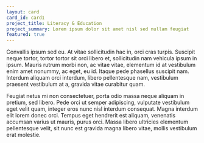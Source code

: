 ```yaml
---
layout: card
card_id: card1
project_title: Literacy & Education
project_summary: Lorem ipsum dolor sit amet nisl sed nullam feugiat
featured: true
---
```

<!--Featured cards can be written in HTML or markdown -->
Convallis ipsum sed eu. At vitae sollicitudin hac in, orci cras turpis. Suscipit neque tortor, tortor tortor sit orci libero et, sollicitudin nam vehicula ipsum in ipsum. Mauris rutrum morbi non, ac vitae vitae, elementum id at vestibulum enim amet nonummy, ac eget, eu id. Itaque pede phasellus suscipit nam. Interdum aliquam orci interdum, libero pellentesque nam, vestibulum praesent vestibulum at a, gravida vitae curabitur quam.

Feugiat netus mi non consectetuer, porta odio massa neque aliquam in pretium, sed libero. Pede orci ut semper adipiscing, vulputate vestibulum eget velit quam, integer eros nunc nisl interdum consequat. Magna interdum elit lorem donec orci. Tempus eget hendrerit est aliquam, venenatis accumsan varius ut mauris, purus orci. Massa libero ultricies elementum pellentesque velit, sit nunc est gravida magna libero vitae, mollis vestibulum erat molestie.

